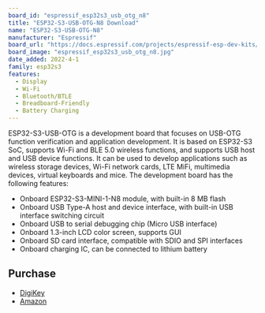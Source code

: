 ```yaml
---
board_id: "espressif_esp32s3_usb_otg_n8"
title: "ESP32-S3-USB-OTG-N8 Download"
name: "ESP32-S3-USB-OTG-N8"
manufacturer: "Espressif"
board_url: "https://docs.espressif.com/projects/espressif-esp-dev-kits/en/latest/esp32s3/esp32-s3-usb-otg/user_guide.html"
board_image: "espressif_esp32s3_usb_otg_n8.jpg"
date_added: 2022-4-1
family: esp32s3
features:
  - Display
  - Wi-Fi
  - Bluetooth/BTLE
  - Breadboard-Friendly
  - Battery Charging
---
```


ESP32-S3-USB-OTG is a development board that focuses on USB-OTG function verification and application development. It is based on ESP32-S3 SoC, supports Wi-Fi and BLE 5.0 wireless functions, and supports USB host and USB device functions. It can be used to develop applications such as wireless storage devices, Wi-Fi network cards, LTE MiFi, multimedia devices, virtual keyboards and mice. The development board has the following features:

- Onboard ESP32-S3-MINI-1-N8 module, with built-in 8 MB flash
- Onboard USB Type-A host and device interface, with built-in USB interface switching circuit
- Onboard USB to serial debugging chip (Micro USB interface)
- Onboard 1.3-inch LCD color screen, supports GUI
- Onboard SD card interface, compatible with SDIO and SPI interfaces
- Onboard charging IC, can be connected to lithium battery

## Purchase

* [DigiKey](https://www.digikey.com/en/products/detail/espressif-systems/ESP32-S3-USB-OTG/15822449)
* [Amazon](https://amzn.to/3uTJB4F)
